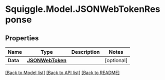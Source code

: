 # Squiggle.Model.JSONWebTokenResponse
## Properties

Name | Type | Description | Notes
------------ | ------------- | ------------- | -------------
**Data** | [**JSONWebToken**](JSONWebToken.md) |  | [optional] 

[[Back to Model list]](../README.md#documentation-for-models) [[Back to API list]](../README.md#documentation-for-api-endpoints) [[Back to README]](../README.md)


